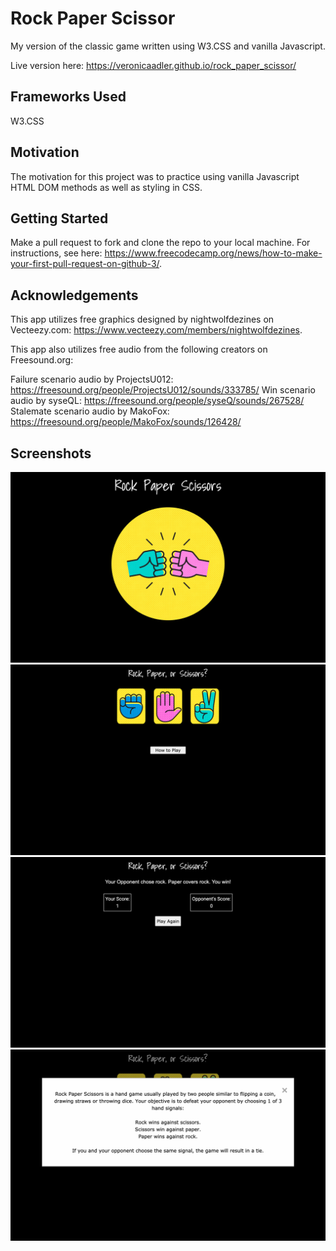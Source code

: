 # Rock Paper Scissor
My version of the classic game written using W3.CSS and vanilla Javascript.

Live version here: https://veronicaadler.github.io/rock_paper_scissor/

## Frameworks Used
W3.CSS

## Motivation
The motivation for this project was to practice using vanilla Javascript HTML DOM methods as well as styling in CSS.

## Getting Started
Make a pull request to fork and clone the repo to your local machine.  For instructions, see here: https://www.freecodecamp.org/news/how-to-make-your-first-pull-request-on-github-3/.


## Acknowledgements
This app utilizes free graphics designed by nightwolfdezines on Vecteezy.com: https://www.vecteezy.com/members/nightwolfdezines.

This app also utilizes free audio from the following creators on Freesound.org:

Failure scenario audio by ProjectsU012: https://freesound.org/people/ProjectsU012/sounds/333785/
Win scenario audio by syseQL: https://freesound.org/people/syseQ/sounds/267528/
Stalemate scenario audio by MakoFox: https://freesound.org/people/MakoFox/sounds/126428/

## Screenshots

![Opening Screen](screenshots/rps1.png "Opening Screen")
![Opening Screen](screenshots/rps2.png "Opening Screen")
![Opening Screen](screenshots/rps3.png "Opening Screen")
![Opening Screen](screenshots/rps4.png "Opening Screen")

